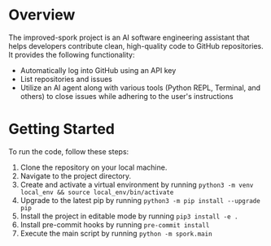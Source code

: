 
# Overview

The improved-spork project is an AI software engineering assistant that helps developers contribute clean, high-quality code to GitHub repositories. It provides the following functionality:

- Automatically log into GitHub using an API key
- List repositories and issues
- Utilize an AI agent along with various tools (Python REPL, Terminal, and others) to close issues while adhering to the user's instructions

# Getting Started

To run the code, follow these steps:

1. Clone the repository on your local machine.
2. Navigate to the project directory.
3. Create and activate a virtual environment by running `python3 -m venv local_env && source local_env/bin/activate`
4. Upgrade to the latest pip by running `python3 -m pip install --upgrade pip`
5. Install the project in editable mode by running `pip3 install -e .`
6. Install pre-commit hooks by running `pre-commit install`
7. Execute the main script by running `python -m spork.main`
